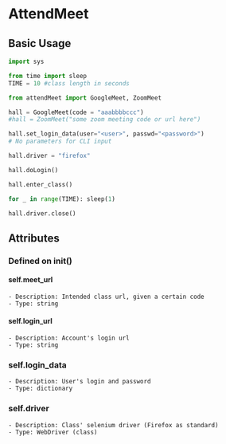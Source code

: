 # AttendMeet
## Basic Usage
```python
import sys

from time import sleep
TIME = 10 #class length in seconds

from attendMeet import GoogleMeet, ZoomMeet

hall = GoogleMeet(code = "aaabbbbccc")
#hall = ZoomMeet("some zoom meeting code or url here")

hall.set_login_data(user="<user>", passwd="<password>")
# No parameters for CLI input

hall.driver = "firefox"

hall.doLogin()

hall.enter_class()

for _ in range(TIME): sleep(1)

hall.driver.close()
```

## Attributes
### Defined on __init__()
#### self.meet_url
```
- Description: Intended class url, given a certain code
- Type: string
```

#### self.login_url
```
- Description: Account's login url
- Type: string
```

### self.login_data
```
- Description: User's login and password
- Type: dictionary
```

### self.driver
```
- Description: Class' selenium driver (Firefox as standard)
- Type: WebDriver (class)
```
